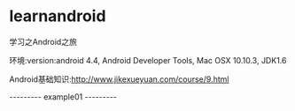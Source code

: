 # learnandroid
学习之Android之旅

环境:version:android 4.4, Android Developer Tools, Mac OSX 10.10.3, JDK1.6

Android基础知识:http://www.jikexueyuan.com/course/9.html

--------- example01 ---------


